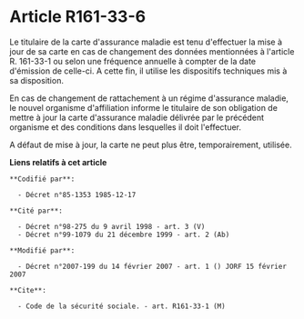 # Article R161-33-6

Le titulaire de la carte d'assurance maladie est tenu d'effectuer la mise à jour de sa carte en cas de changement des données
mentionnées à l'article R. 161-33-1 ou selon une fréquence annuelle à compter de la date d'émission de celle-ci. A cette fin,
il utilise les dispositifs techniques mis à sa disposition.

En cas de changement de rattachement à un régime d'assurance maladie, le nouvel organisme d'affiliation informe le titulaire
de son obligation de mettre à jour la carte d'assurance maladie délivrée par le précédent organisme et des conditions dans
lesquelles il doit l'effectuer.

A défaut de mise à jour, la carte ne peut plus être, temporairement, utilisée.

**Liens relatifs à cet article**

	**Codifié par**:

	  - Décret n°85-1353 1985-12-17

	**Cité par**:

	  - Décret n°98-275 du 9 avril 1998 - art. 3 (V)
	  - Décret n°99-1079 du 21 décembre 1999 - art. 2 (Ab)

	**Modifié par**:

	  - Décret n°2007-199 du 14 février 2007 - art. 1 () JORF 15 février 2007

	**Cite**:

	  - Code de la sécurité sociale. - art. R161-33-1 (M)
